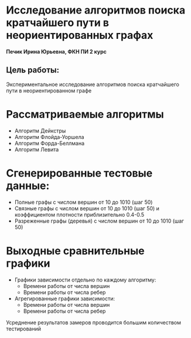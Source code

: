 # Исследование алгоритмов поиска кратчайшего пути в неориентированных графах
**Печик Ирина Юрьевна, ФКН ПИ 2 курс**
## Цель работы:
Экспериментальное исследование алгоритмов поиска кратчайшего пути в неориентированном графе
# Рассматриваемые алгоритмы
* Алгоритм Дейкстры
* Алгоритм Флойда-Уоршела
* Алгоритм Форда-Беллмана
* Алгоритм Левита
# Сгенерированные тестовые данные:
* Полные графы с числом вершин от 10 до 1010 (шаг 50)
* Связные графы с числом вершин от 10 до 1010 (шаг 50) и коэффициентом 
плотности приблизительно 0.4-0.5
* Разреженные графы (деревья) с числом вершин от 10 до 1010 (шаг 50)
# Выходные сравнительные графики
* Графики зависимости отдельно по каждому алгоритму:
    * Времени работы от числа вершин
    * Времени работы от числа ребер
* Агрегированные графики зависимости:
    * Времени работы от числа вершин
    * Времени работы от числа ребер

Усреднение результатов замеров проводится большим количеством тестирований
  

